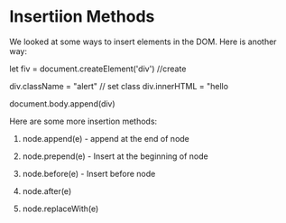 # Insertiion Methods

We looked at some ways to insert elements in the DOM. Here is another way:

let fiv = document.createElement('div') //create

div.className = "alert" // set class
div.innerHTML = "<span>hello</span>

document.body.append(div)

Here are some more insertion methods:

1. node.append(e) - append at the end of node

2. node.prepend(e) - Insert at the beginning of node

3. node.before(e) - Insert before node

4. node.after(e) 

5. node.replaceWith(e)
